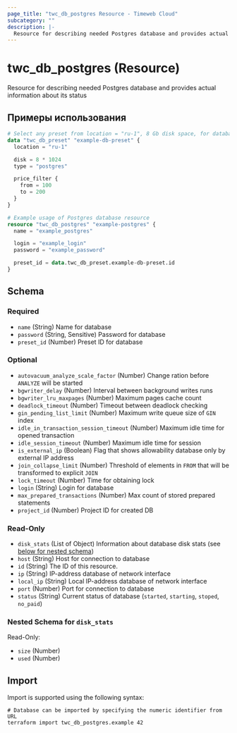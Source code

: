 ```yaml
---
page_title: "twc_db_postgres Resource - Timeweb Cloud"
subcategory: ""
description: |-
  Resource for describing needed Postgres database and provides actual information about its status
---
```


# twc_db_postgres (Resource)

Resource for describing needed Postgres database and provides actual information about its status

## Примеры использования

```terraform
# Select any preset from location = "ru-1", 8 Gb disk space, for database type `postgres`, with price between 100 and 200 RUB
data "twc_db_preset" "example-db-preset" {
  location = "ru-1"

  disk = 8 * 1024
  type = "postgres"

  price_filter {
    from = 100
    to = 200
  }
}

# Example usage of Postgres database resource
resource "twc_db_postgres" "example-postgres" {
  name = "example_postgres"

  login = "example_login"
  password = "example_password"

  preset_id = data.twc_db_preset.example-db-preset.id
}
```
<!-- schema generated by tfplugindocs -->
## Schema

### Required

- `name` (String) Name for database
- `password` (String, Sensitive) Password for database
- `preset_id` (Number) Preset ID for database

### Optional

- `autovacuum_analyze_scale_factor` (Number) Change ration before `ANALYZE` will be started
- `bgwriter_delay` (Number) Interval between background writes runs
- `bgwriter_lru_maxpages` (Number) Maximum pages cache count
- `deadlock_timeout` (Number) Timeout between deadlock checking
- `gin_pending_list_limit` (Number) Maximum write queue size of `GIN` index
- `idle_in_transaction_session_timeout` (Number) Maximum idle time for opened transaction
- `idle_session_timeout` (Number) Maximum idle time for session
- `is_external_ip` (Boolean) Flag that shows allowability database only by external IP address
- `join_collapse_limit` (Number) Threshold of elements in `FROM` that will be transformed to explicit `JOIN`
- `lock_timeout` (Number) Time for obtaining lock
- `login` (String) Login for database
- `max_prepared_transactions` (Number) Max count of stored prepared statements
- `project_id` (Number) Project ID for created DB

### Read-Only

- `disk_stats` (List of Object) Information about database disk stats (see [below for nested schema](#nestedatt--disk_stats))
- `host` (String) Host for connection to database
- `id` (String) The ID of this resource.
- `ip` (String) IP-address database of network interface
- `local_ip` (String) Local IP-address database of network interface
- `port` (Number) Port for connection to database
- `status` (String) Current status of database (`started`, `starting`, `stoped`, `no_paid`)

<a id="nestedatt--disk_stats"></a>
### Nested Schema for `disk_stats`

Read-Only:

- `size` (Number)
- `used` (Number)

## Import

Import is supported using the following syntax:

```shell
# Database can be imported by specifying the numeric identifier from URL
terraform import twc_db_postgres.example 42
```